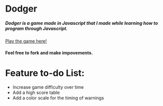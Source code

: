# Dodger
##### Dodger is a game made in Javascript that I made while learning how to program through Javascript.

[Play the game here!](https://alexweininger.github.io/dodging-game/)

#### Feel free to fork and make impovements.

# Feature to-do List:
* Increase game difficulty over time
* Add a high score table
* Add a color scale for the timing of warnings